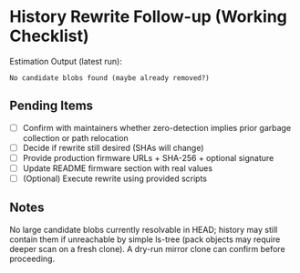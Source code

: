 # History Rewrite Follow-up (Working Checklist)

Estimation Output (latest run):

```text
No candidate blobs found (maybe already removed?)
```

## Pending Items

- [ ] Confirm with maintainers whether zero-detection implies prior garbage collection or path relocation
- [ ] Decide if rewrite still desired (SHAs will change)
- [ ] Provide production firmware URLs + SHA-256 + optional signature
- [ ] Update README firmware section with real values
- [ ] (Optional) Execute rewrite using provided scripts

## Notes

No large candidate blobs currently resolvable in HEAD; history may still contain them if unreachable by simple ls-tree (pack objects may require deeper scan on a fresh clone). A dry-run mirror clone can confirm before proceeding.
